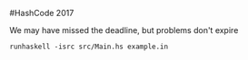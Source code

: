 #HashCode 2017

We may have missed the deadline, but problems don't expire

`runhaskell -isrc src/Main.hs example.in`
